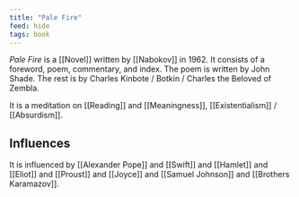 ```yaml
---
title: "Pale Fire"
feed: hide
tags: book
---
```


_Pale Fire_ is a [[Novel]] written by [[Nabokov]] in 1962. It consists of a foreword, poem, commentary, and index. The poem is written by John Shade. The rest is by Charles Kinbote / Botkin / Charles the Beloved of Zembla. 

It is a meditation on [[Reading]] and [[Meaningness]], [[Existentialism]] / [[Absurdism]]. 

## Influences

It is influenced by [[Alexander Pope]] and [[Swift]] and [[Hamlet]] and [[Eliot]] and [[Proust]] and [[Joyce]] and [[Samuel Johnson]] and [[Brothers Karamazov]]. 
